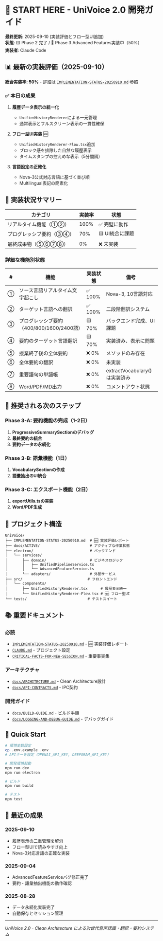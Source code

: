# 🚀 START HERE - UniVoice 2.0 開発ガイド

**最終更新**: 2025-09-10 (実装評価とフロー型UI追加)  
**状態**: 🟨 Phase 2 完了 / 🚧 Phase 3 Advanced Features実装中（50%）  
**実装者**: Claude Code

## 📊 最新の実装評価（2025-09-10）

**総合実装率: 50%** - 詳細は [`IMPLEMENTATION-STATUS-20250910.md`](IMPLEMENTATION-STATUS-20250910.md) 参照

### ✅ 本日の成果
1. **履歴データ表示の統一化**
   - `UnifiedHistoryRenderer`による一元管理
   - 通常表示とフルスクリーン表示の一貫性確保

2. **フロー型UI実装** 🆕
   - `UnifiedHistoryRenderer-Flow.tsx`追加
   - ブロック感を排除した自然な履歴表示
   - タイムスタンプの控えめな表示（5分間隔）

3. **言語設定の正確化**
   - Nova-3公式対応言語に基づく並び順
   - Multilingual表記の簡素化

## 🎯 実装状況サマリー

| カテゴリ | 実装率 | 状態 |
|---------|--------|------|
| リアルタイム機能（①②） | 100% | ✅ 完璧に動作 |
| プログレッシブ要約（③④） | 70% | 🟨 UI統合に課題 |
| 最終成果物（⑤⑥⑦⑧） | 0% | ❌ 未実装 |

### 詳細な機能別状態

| # | 機能 | 実装状態 | 備考 |
|---|------|----------|------|
| ① | ソース言語リアルタイム文字起こし | ✅ 100% | Nova-3, 10言語対応 |
| ② | ターゲット言語への翻訳 | ✅ 100% | 二段階翻訳システム |
| ③ | プログレッシブ要約（400/800/1600/2400語） | 🟨 70% | バックエンド完成、UI課題 |
| ④ | 要約のターゲット言語翻訳 | 🟨 70% | 実装済み、表示に問題 |
| ⑤ | 授業終了後の全体要約 | ❌ 0% | メソッドのみ存在 |
| ⑥ | 全体要約の翻訳 | ❌ 0% | 未実装 |
| ⑦ | 重要語句の単語帳 | ❌ 0% | extractVocabulary()は実装済み |
| ⑧ | Word/PDF/MD出力 | ❌ 0% | コメントアウト状態 |

## 🚀 推奨される次のステップ

### Phase 3-A: 要約機能の完成（1-2日）
1. **ProgressiveSummarySectionのデバッグ**
2. **最終要約の統合**
3. **要約データの永続化**

### Phase 3-B: 語彙機能（1日）
1. **VocabularySectionの作成**
2. **語彙抽出のUI統合**

### Phase 3-C: エクスポート機能（2日）
1. **exportUtils.tsの実装**
2. **Word/PDF生成**

## 📁 プロジェクト構造

```
UniVoice/
├── IMPLEMENTATION-STATUS-20250910.md  # 🆕 実装評価レポート
├── docs/ACTIVE/                       # アクティブな作業状態
├── electron/                          # バックエンド
│   └── services/
│       ├── domain/                    # ビジネスロジック
│       │   ├── UnifiedPipelineService.ts
│       │   └── AdvancedFeatureService.ts
│       └── adapters/                  # 外部サービス
├── src/                              # フロントエンド
│   └── components/
│       ├── UnifiedHistoryRenderer.tsx      # 履歴表示統一
│       └── UnifiedHistoryRenderer-Flow.tsx # 🆕 フロー型UI
└── tests/                            # テストスイート
```

## 📚 重要ドキュメント

### 必読
- [`IMPLEMENTATION-STATUS-20250910.md`](IMPLEMENTATION-STATUS-20250910.md) - 🆕 実装評価レポート
- [`CLAUDE.md`](CLAUDE.md) - プロジェクト設定
- [`CRITICAL-FACTS-FOR-NEW-SESSION.md`](CRITICAL-FACTS-FOR-NEW-SESSION.md) - 重要事実集

### アーキテクチャ
- [`docs/ARCHITECTURE.md`](docs/ARCHITECTURE.md) - Clean Architecture設計
- [`docs/API-CONTRACTS.md`](docs/API-CONTRACTS.md) - IPC契約

### 開発ガイド
- [`docs/BUILD-GUIDE.md`](docs/BUILD-GUIDE.md) - ビルド手順
- [`docs/LOGGING-AND-DEBUG-GUIDE.md`](docs/LOGGING-AND-DEBUG-GUIDE.md) - デバッグガイド

## 🚦 Quick Start

```bash
# 環境変数設定
cp .env.example .env
# APIキーを設定（OPENAI_API_KEY, DEEPGRAM_API_KEY）

# 開発環境起動
npm run dev
npm run electron

# ビルド
npm run build

# テスト
npm test
```

## 🎉 最近の成果

### 2025-09-10
- 履歴表示の二重管理を解消
- フロー型UIで読みやすさ向上
- Nova-3対応言語の正確な実装

### 2025-09-04
- AdvancedFeatureServiceバグ修正完了
- 要約・語彙抽出機能の動作確認

### 2025-08-28
- データ永続化実装完了
- 自動保存とセッション管理

---
*UniVoice 2.0 - Clean Architecture による次世代音声認識・翻訳・要約システム*